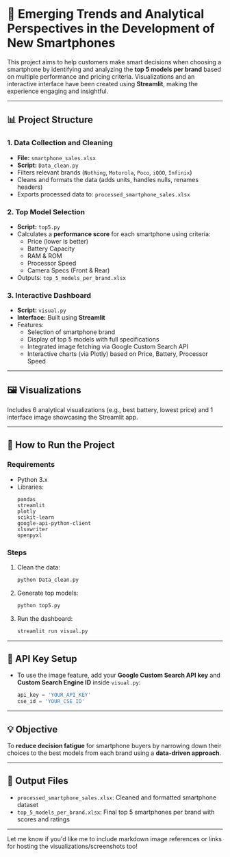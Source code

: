 # 📱 Emerging Trends and Analytical Perspectives in the Development of New Smartphones

This project aims to help customers make smart decisions when choosing a smartphone by identifying and analyzing the **top 5 models per brand** based on multiple performance and pricing criteria. Visualizations and an interactive interface have been created using **Streamlit**, making the experience engaging and insightful.

---

## 📊 Project Structure

### 1. Data Collection and Cleaning
- **File:** `smartphone_sales.xlsx`
- **Script:** `Data_clean.py`
- Filters relevant brands (`Nothing`, `Motorola`, `Poco`, `iQOO`, `Infinix`)  
- Cleans and formats the data (adds units, handles nulls, renames headers)
- Exports processed data to: `processed_smartphone_sales.xlsx`

### 2. Top Model Selection
- **Script:** `top5.py`
- Calculates a **performance score** for each smartphone using criteria:
  - Price (lower is better)
  - Battery Capacity
  - RAM & ROM
  - Processor Speed
  - Camera Specs (Front & Rear)
- Outputs: `top_5_models_per_brand.xlsx`

### 3. Interactive Dashboard
- **Script:** `visual.py`
- **Interface:** Built using **Streamlit**
- Features:
  - Selection of smartphone brand
  - Display of top 5 models with full specifications
  - Integrated image fetching via Google Custom Search API
  - Interactive charts (via Plotly) based on Price, Battery, Processor Speed

---

## 🖼️ Visualizations

Includes 6 analytical visualizations (e.g., best battery, lowest price) and 1 interface image showcasing the Streamlit app.

---

## 🚀 How to Run the Project

### Requirements
- Python 3.x
- Libraries:
  ```
  pandas
  streamlit
  plotly
  scikit-learn
  google-api-python-client
  xlsxwriter
  openpyxl
  ```

### Steps
1. Clean the data:
   ```bash
   python Data_clean.py
   ```
2. Generate top models:
   ```bash
   python top5.py
   ```
3. Run the dashboard:
   ```bash
   streamlit run visual.py
   ```

---

## 🔐 API Key Setup

- To use the image feature, add your **Google Custom Search API key** and **Custom Search Engine ID** inside `visual.py`:
  ```python
  api_key = 'YOUR_API_KEY'
  cse_id = 'YOUR_CSE_ID'
  ```

---

## 💡 Objective

To **reduce decision fatigue** for smartphone buyers by narrowing down their choices to the best models from each brand using a **data-driven approach**.

---

## 📁 Output Files

- `processed_smartphone_sales.xlsx`: Cleaned and formatted smartphone dataset
- `top_5_models_per_brand.xlsx`: Final top 5 smartphones per brand with scores and ratings

---

Let me know if you'd like me to include markdown image references or links for hosting the visualizations/screenshots too!
